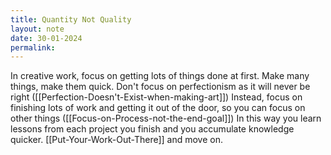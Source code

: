 ```yaml
---
title: Quantity Not Quality
layout: note
date: 30-01-2024
permalink:
---
```


In creative work, focus on getting lots of things done at first. Make many things, make them quick. Don't focus on perfectionism as it will never be right ([[Perfection-Doesn't-Exist-when-making-art]]) Instead, focus on finishing lots of work and getting it out of the door, so you can focus on other things ([[Focus-on-Process-not-the-end-goal]]) In this way you learn lessons from each project you finish and you accumulate knowledge quicker. [[Put-Your-Work-Out-There]] and move on.